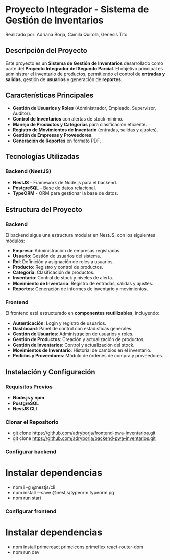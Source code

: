 # **Proyecto Integrador - Sistema de Gestión de Inventarios**
Realizado por: Adriana Borja, Camila Quirola, Genesis Tito

## **Descripción del Proyecto**
Este proyecto es un **Sistema de Gestión de Inventarios** desarrollado como parte del **Proyecto Integrador del Segundo Parcial**. El objetivo principal es administrar el inventario de productos, permitiendo el control de **entradas y salidas**, gestión de **usuarios** y generación de **reportes**.

## **Características Principales**
- **Gestión de Usuarios y Roles** (Administrador, Empleado, Supervisor, Auditor).
- **Control de Inventarios** con alertas de stock mínimo.
- **Manejo de Productos y Categorías** para clasificación eficiente.
- **Registro de Movimientos de Inventario** (entradas, salidas y ajustes).
- **Gestión de Empresas y Proveedores**.
- **Generación de Reportes** en formato PDF.

## **Tecnologías Utilizadas**
### **Backend (NestJS)**
- **NestJS** - Framework de Node.js para el backend.
- **PostgreSQL** - Base de datos relacional.
- **TypeORM** - ORM para gestionar la base de datos.

## **Estructura del Proyecto**
### **Backend**
El backend sigue una estructura modular en NestJS, con los siguientes módulos:
- **Empresa**: Administración de empresas registradas.
- **Usuario**: Gestión de usuarios del sistema.
- **Rol**: Definición y asignación de roles a usuarios.
- **Producto**: Registro y control de productos.
- **Categoría**: Clasificación de productos.
- **Inventario**: Control de stock y niveles de alerta.
- **Movimiento de Inventario**: Registro de entradas, salidas y ajustes.
- **Reportes**: Generación de informes de inventario y movimientos.

### **Frontend**
El frontend está estructurado en **componentes reutilizables**, incluyendo:
- **Autenticación**: Login y registro de usuarios.
- **Dashboard**: Panel de control con estadísticas generales.
- **Gestión de Usuarios**: Administración de usuarios y roles.
- **Gestión de Productos**: Creación y actualización de productos.
- **Gestión de Inventarios**: Control y actualización del stock.
- **Movimientos de Inventario**: Historial de cambios en el inventario.
- **Pedidos y Proveedores**: Módulo de órdenes de compra y proveedores.

## **Instalación y Configuración**
### **Requisitos Previos**
- **Node.js y npm**
- **PostgreSQL**
- **NestJS CLI**

### **Clonar el Repositorio**

- git clone https://github.com/adryborja/frontend-pwa-inventarios.git
- git clone https://github.com/adryborja/backend-pwa-inventarios.git

### **Configurar backend**

# Instalar dependencias
- npm i -g @nestjs/cli  
- npm install --save @nestjs/typeorm typeorm pg
- npm run start

### **Configurar frontend**

# Instalar dependencias
- npm install primereact primeicons primeflex react-router-dom
- npm run dev
